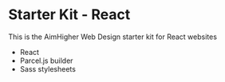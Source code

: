# Starter Kit - React

This is the AimHigher Web Design starter kit for React websites

- React
- Parcel.js builder
- Sass stylesheets